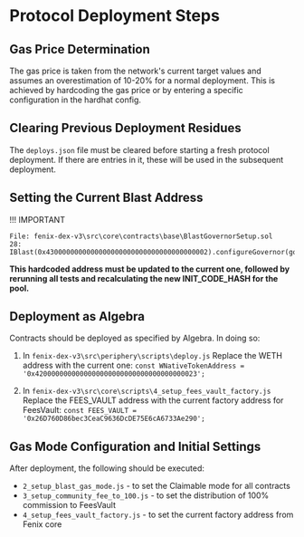 # Protocol Deployment Steps

## Gas Price Determination

The gas price is taken from the network's current target values and assumes an overestimation of 10-20% for a normal deployment. This is achieved by hardcoding the gas price or by entering a specific configuration in the hardhat config.

## Clearing Previous Deployment Residues

The `deploys.json` file must be cleared before starting a fresh protocol deployment. If there are entries in it, these will be used in the subsequent deployment.

## Setting the Current Blast Address
!!! IMPORTANT
```
File: fenix-dex-v3\src\core\contracts\base\BlastGovernorSetup.sol
28:     IBlast(0x4300000000000000000000000000000000000002).configureGovernor(gov_);
```
**This hardcoded address must be updated to the current one, followed by rerunning all tests and recalculating the new INIT_CODE_HASH for the pool.**

## Deployment as Algebra

Contracts should be deployed as specified by Algebra. In doing so:
1. In `fenix-dex-v3\src\periphery\scripts\deploy.js`
Replace the WETH address with the current one:
`const WNativeTokenAddress = '0x4200000000000000000000000000000000000023';`

2. In `fenix-dex-v3\src\core\scripts\4_setup_fees_vault_factory.js`
Replace the FEES_VAULT address with the current factory address for FeesVault:
`const FEES_VAULT = '0x26D760D86bec3CeaC9636DcDE75E6cA6733Ae290';`


## Gas Mode Configuration and Initial Settings

After deployment, the following should be executed:

* `2_setup_blast_gas_mode.js` - to set the Claimable mode for all contracts
* `3_setup_community_fee_to_100.js` - to set the distribution of 100% commission to FeesVault
* `4_setup_fees_vault_factory.js` - to set the current factory address from Fenix core
